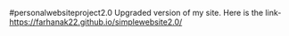 #personalwebsiteproject2.0
Upgraded version of my site.
 Here is the link-https://farhanak22.github.io/simplewebsite2.0/
